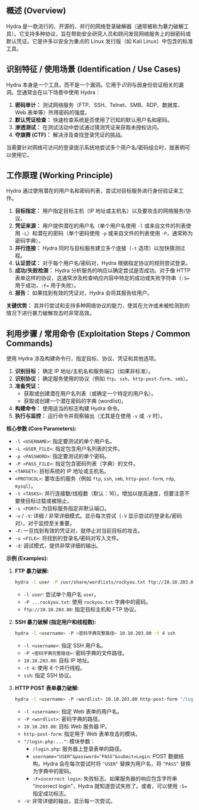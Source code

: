 ## 概述 (Overview)

Hydra 是一款流行的、开源的、并行的网络登录破解器（通常被称为暴力破解工具）。它支持多种协议，旨在帮助安全研究人员和顾问发现网络服务上的弱密码或默认凭证。它是许多以安全为重点的 Linux 发行版（如 Kali Linux）中包含的标准工具。

## 识别特征 / 使用场景 (Identification / Use Cases)

Hydra 本身是一个工具，而不是一个漏洞。它用于*识别*与弱身份验证相关的漏洞。您通常会在以下场景中使用 Hydra：

1.  **密码审计：** 测试网络服务（FTP、SSH、Telnet、SMB、RDP、数据库、Web 表单等）所用密码的强度。
2.  **默认凭证检查：** 快速检查系统是否使用了已知的默认用户名和密码。
3.  **渗透测试：** 在测试活动中尝试通过猜测凭证来获取未授权访问。
4.  **夺旗赛 (CTF)：** 解决涉及查找登录凭证的挑战。

当需要针对网络可访问的登录提示系统地尝试多个用户名/密码组合时，就表明可以使用它。

## 工作原理 (Working Principle)

Hydra 通过使用潜在的用户名和密码列表，尝试对目标服务进行身份验证来工作。

1.  **目标指定：** 用户指定目标主机（IP 地址或主机名）以及要攻击的网络服务/协议。
2.  **凭证来源：** 用户提供潜在的用户名（单个用户名使用 `-l` 或来自文件的列表使用 `-L`）和潜在的密码（单个密码使用 `-p` 或来自文件的列表使用 `-P`，通常称为密码字典）。
3.  **并行连接：** Hydra 同时与目标服务建立多个连接（`-t` 选项）以加快猜测过程。
4.  **认证尝试：** 对于每个用户名/密码对，Hydra 根据指定协议的规则尝试登录。
5.  **成功/失败检测：** Hydra 分析服务的响应以确定尝试是否成功。对于像 HTTP 表单这样的协议，这通常涉及检查响应内容中特定的成功或失败字符串（`:S=` 用于成功，`:F=` 用于失败）。
6.  **报告：** 如果找到有效的凭证对，Hydra 会将其报告给用户。

**关键优势：** 其并行尝试和支持多种网络协议的能力，使其在允许或未被检测到的情况下进行暴力破解攻击时非常高效。

## 利用步骤 / 常用命令 (Exploitation Steps / Common Commands)

使用 Hydra 涉及构建命令行，指定目标、协议、凭证和其他选项。

1.  **识别目标：** 确定 IP 地址/主机名和服务端口（如果非标准）。
2.  **识别协议：** 确定服务使用的协议（例如 `ftp`、`ssh`、`http-post-form`、`smb`）。
3.  **准备凭证：**
    *   获取或创建潜在用户名列表（或确定一个特定的用户名）。
    *   获取或创建一个潜在密码的字典 (wordlist)。
4.  **构建命令：** 使用适当的标志构建 Hydra 命令。
5.  **执行与监控：** 运行命令并观察输出（尤其是在使用 `-v` 或 `-V` 时）。

**核心参数 (Core Parameters):**

*   `-l <USERNAME>`: 指定要测试的单个用户名。
*   `-L <USER_FILE>`: 指定包含用户名列表的文件。
*   `-p <PASSWORD>`: 指定要测试的单个密码。
*   `-P <PASS_FILE>`: 指定包含密码列表（字典）的文件。
*   `<TARGET>`: 目标系统的 IP 地址或主机名。
*   `<PROTOCOL>`: 要攻击的服务（例如 `ftp`, `ssh`, `smb`, `http-post-form`, `rdp`, `mysql`）。
*   `-t <TASKS>`: 并行连接数/线程数（默认：16）。增加以提高速度，但要注意不要使目标过载或被阻止。
*   `-s <PORT>`: 为目标服务指定非默认端口。
*   `-v` / `-V`: 详细 / 非常详细模式。显示每次尝试（`-V` 显示尝试的登录名/密码对）。对于监控至关重要。
*   `-F`: 一旦找到有效的凭证对，就停止对当前目标的攻击。
*   `-o <FILE>`: 将找到的登录名/密码对写入文件。
*   `-d`: 调试模式，提供非常详细的输出。

**示例 (Examples):**

1.  **FTP 暴力破解:**
    ```bash
    hydra -l user -P /usr/share/wordlists/rockyou.txt ftp://10.10.203.80
    ```
    *   `-l user`: 尝试单个用户名 `user`。
    *   `-P ...rockyou.txt`: 使用 `rockyou.txt` 字典中的密码。
    *   `ftp://10.10.203.80`: 指定目标主机和 FTP 协议。

2.  **SSH 暴力破解 (指定用户和线程数):**
    ```bash
    hydra -l <username> -P <密码字典完整路径> 10.10.203.80 -t 4 ssh
    ```
    *   `-l <username>`: 指定 SSH 用户名。
    *   `-P <密码字典完整路径>`: 密码字典的文件路径。
    *   `10.10.203.80`: 目标 IP 地址。
    *   `-t 4`: 使用 4 个并行线程。
    *   `ssh`: 指定 SSH 协议。

3.  **HTTP POST 表单暴力破解:**
    ```bash
    hydra -l <username> -P <wordlist> 10.10.203.80 http-post-form "/login.php:username=^USER^&password=^PASS^&submit=Login:F=incorrect login" -V
    ```
    *   `-l <username>`: 指定 Web 表单的用户名。
    *   `-P <wordlist>`: 密码字典的路径。
    *   `10.10.203.80`: 目标 Web 服务器 IP。
    *   `http-post-form`: 指定用于 Web 表单攻击的模块。
    *   `"/login.php:..."`: 模块参数：
        *   `/login.php`: 服务器上登录表单的路径。
        *   `username=^USER^&password=^PASS^&submit=Login`: POST 数据结构。Hydra 会在每次尝试时将 `^USER^` 替换为用户名，将 `^PASS^` 替换为字典中的密码。
        *   `:F=incorrect login`: 失败标志。如果服务器的响应包含字符串 "incorrect login"，Hydra 就知道尝试失败了。或者，可以使用 `:S=` 指定成功标志。
    *   `-V`: 非常详细的输出，显示每一次尝试。